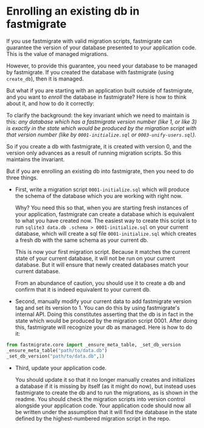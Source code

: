 # Enrolling an existing db in fastmigrate

If you use fastmigrate with valid migration scripts, fastmigrate can guarantee the version of your database presented to your application code. This is the value of managed migrations.

However, to provide this guarantee, you need your database to be managed by fastmigrate. If you created the database with fastmigrate (using `create_db`), then it is managed.

But what if you are starting with an application built outside of fastmigrate, and you want to _enroll_ the database in fastmigrate? Here is how to think about it, and how to do it correctly:

To clarify the background: the key invariant which we need to maintain is this: *any database which has a fastmigrate version number (like 1, or like 3) is exactly in the state which would be produced by the migration script with that version number (like by `0001-initialize.sql` or `0003-unify-users.sql`).* 

So if you create a db with fastmigrate, it is created with version 0, and the version only advances as a result of running migration scripts. So this maintains the invariant.

But if you are enrolling an existing db into fastmigrate, then you need to do three things.

- First, write a migration script `0001-initialize.sql` which will produce the schema of the database which you are working with right now.

    Why? You need this so that, when you are starting fresh instances of your application, fastmigrate can create a database which is equivalent to what you have created now. The easiest way to create this script is to run `sqlite3 data.db .schema > 0001-initialize.sql` on your current database, which will create a sql file `0001-initialize.sql` which creates a fresh db with the same schema as your current db.
   
    This is now your first migration script. Because it matches the current state of your current database, it will not be run on your current database. But it will ensure that newly created databases match your current database.
   
    From an abundance of caution, you should use it to create a db and confirm that it is indeed equivalent to your current db.
   
- Second, manually modify your current data to add fastmigrate version tag and set its version to 1. You can do this by using fastmigrate's internal API. Doing this constitutes asserting that the db is in fact in the state which would be produced by the migration script 0001. After doing this, fastmigrate will recognize your db as managed. Here is how to do it:

```python
from fastmigrate.core import _ensure_meta_table, _set_db_version
_ensure_meta_table("path/to/data.db")
_set_db_version("path/to/data.db",1)
```

- Third, update your application code.

    You should update it so that it no longer manually creates and initializes a database if it is missing by itself (as it might do now), but instead uses fastmigrate to create the db and to run the migrations, as is shown in the readme. You should check the migration scripts into version control alongside your application code. Your application code should now all be written under the assumption that it will find the database in the state defined by the highest-numbered migration script in the repo.
    

